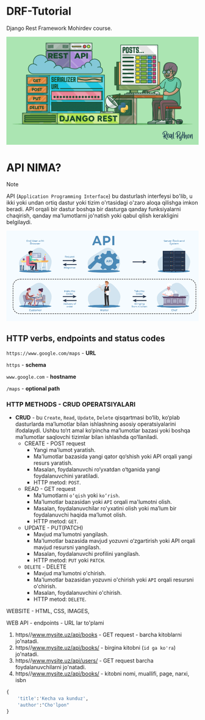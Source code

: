 # DRF-Tutorial
Django Rest Framework Mohirdev course.

![alt text](images/Django-Rest-Framework-An-Introduction_Watermarked.jpg)

# API NIMA?

> [!NOTE]
> API (`Application Programming Interface`) bu dasturlash interfeysi bo'lib, u ikki yoki undan ortiq dastur yoki tizim o'rtasidagi o'zaro aloqa qilishga imkon beradi. API orqali bir dastur boshqa bir dasturga qanday funksiyalarni chaqirish, qanday ma'lumotlarni jo'natish yoki qabul qilish kerakligini belgilaydi.

![alt text](images/image.png)

## HTTP verbs, endpoints and status codes
`https://www.google.com/maps` - **URL**

`https` - **schema**

`www.google.com` - **hostname** 

`/maps` - **optional path** <br>

### HTTP METHODS - CRUD OPERATSIYALARI
- **CRUD** - bu `Create`, `Read`, `Update`, `Delete` qisqartmasi bo‘lib, ko‘plab dasturlarda ma’lumotlar bilan ishlashning asosiy operatsiyalarini ifodalaydi. Ushbu to‘rt amal ko‘pincha ma’lumotlar bazasi yoki boshqa ma’lumotlar saqlovchi tizimlar bilan ishlashda qo‘llaniladi.
    - CREATE - POST request
        - Yangi ma'lumot yaratish.
        - Ma'lumotlar bazasida yangi qator qo‘shish yoki API orqali yangi resurs yaratish.
        - Masalan, foydalanuvchi ro‘yxatdan o‘tganida yangi foydalanuvchini yaratiladi.
        - HTTP metod: `POST`.
    - READ - GET request
        - Ma'lumotlarni `o‘qish` yoki `ko‘rish`.
        - Ma'lumotlar bazasidan yoki `API` orqali ma'lumotni olish.
        - Masalan, foydalanuvchilar ro'yxatini olish yoki ma’lum bir foydalanuvchi haqida ma’lumot olish.
        - HTTP metod: `GET`.
    - UPDATE - PUT(PATCH)
        - Mavjud ma'lumotni yangilash.
        - Ma'lumotlar bazasida mavjud yozuvni o‘zgartirish yoki API orqali mavjud resursni yangilash.
        - Masalan, foydalanuvchi profilini yangilash.
        - HTTP metod: `PUT` yoki `PATCH`.
    - `DELETE` - DELETE
        - Mavjud ma'lumotni o'chirish.
        - Ma'lumotlar bazasidan yozuvni o'chirish yoki `API` orqali resursni o'chirish.
        - Masalan, foydalanuvchini o'chirish.
        - HTTP metod: `DELETE`.

WEBSITE - HTML, CSS, IMAGES, 

WEB API - endpoints - URL lar to'plami
1. https//www.mysite.uz/api/books - GET request - barcha kitoblarni jo'natadi.
2. https//www.mysite.uz/api/books/<id> - birgina kitobni (`id ga ko'ra`) jo'natadi.
3. https//www.mysite.uz/api/users/ - GET request barcha foydalanuvchilarni jo'natadi.
4. https//www.mysite.uz/api/books/ - kitobni nomi, muallifi, page, narxi, isbn
```python
{
    'title':'Kecha va kunduz',
    'author':"Cho'lpon"
}
```